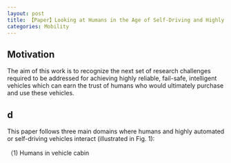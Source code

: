 ```yaml
---
layout: post
title: 【Paper】Looking at Humans in the Age of Self-Driving and Highly Automated Vehicles
categories: Mobility
---
```


## Motivation

The aim of this work is to recognize the next set of research challenges required to be addressed for achieving highly reliable, fail-safe, intelligent vehicles which can earn the trust of humans who would ultimately purchase and use these vehicles.

## d

This paper follows three main domains where humans and
highly automated or self-driving vehicles interact (illustrated in Fig. 1): 

（1) Humans in vehicle cabin
